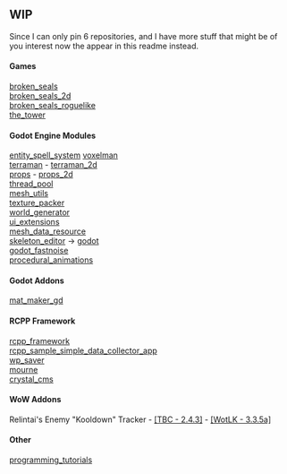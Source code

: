 ## WIP

Since I can only pin 6 repositories, and I have more stuff that might be of you interest now the appear in this readme instead.

#### Games

[broken_seals](https://github.com/Relintai/broken_seals)\
[broken_seals_2d](https://github.com/Relintai/broken_seals_2d)\
[broken_seals_roguelike](https://github.com/Relintai/broken_seals_roguelike)\
[the_tower](https://github.com/Relintai/the_tower)

#### Godot Engine Modules

[entity_spell_system](https://github.com/Relintai/entity_spell_system)
[voxelman](https://github.com/Relintai/voxelman) \
[terraman](https://github.com/Relintai/terraman) - [terraman_2d](https://github.com/Relintai/terraman_2d)\
[props](https://github.com/Relintai/props) - [props_2d](https://github.com/Relintai/props_2d)\
[thread_pool](https://github.com/Relintai/thread_pool)\
[mesh_utils](https://github.com/Relintai/mesh_utils)\
[texture_packer](https://github.com/Relintai/texture_packer)\
[world_generator](https://github.com/Relintai/world_generator)\
[ui_extensions](https://github.com/Relintai/ui_extensions)\
[mesh_data_resource](https://github.com/Relintai/mesh_data_resource)\
[skeleton_editor](https://github.com/Relintai/skeleton_editor) -> [godot](https://github.com/Relintai/godot/tree/3.x) \
[godot_fastnoise](https://github.com/Relintai/godot_fastnoise)\
[procedural_animations](https://github.com/Relintai/procedural_animations)

#### Godot Addons

[mat_maker_gd](https://github.com/Relintai/mat_maker_gd)

#### RCPP Framework

[rcpp_framework](https://github.com/Relintai/rcpp_framework)\
[rcpp_sample_simple_data_collector_app](https://github.com/Relintai/rcpp_sample_simple_data_collector_app)\
[wp_saver](https://github.com/Relintai/wp_saver)\
[mourne](https://github.com/Relintai/mourne)\
[crystal_cms](https://github.com/Relintai/crystal_cms)

#### WoW Addons

Relintai's Enemy "Kooldown" Tracker - [[TBC - 2.4.3]](https://github.com/Relintai/Relintais-Enemy-Kooldown-Tracker-TBC) - [[WotLK - 3.3.5a]](https://github.com/Relintai/Relintais-Enemy-Kooldown-Tracker-WotLK)

#### Other

[programming_tutorials](https://github.com/Relintai/programming_tutorials)
